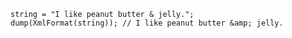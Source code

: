 ```luceescript+trycf
string = "I like peanut butter & jelly.";
dump(XmlFormat(string)); // I like peanut butter &amp; jelly.
```
